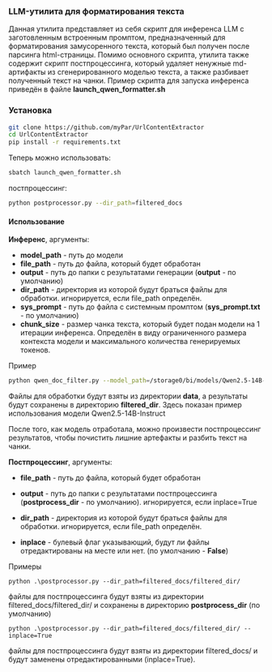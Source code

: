 ### LLM-утилита для форматирования текста
Данная утилита представляет из себя скрипт для инференса LLM с заготовленным встроенным промптом, предназначенный для форматирования замусоренного текста, который был получен после парсинга html-страницы. Помимо основного скрипта, утилита также содержит скрипт постпроцессинга, который удаляет ненужные md-артифакты из сгенерированного моделью текста, а также разбивает полученный текст на чанки. Пример скрипта для запуска инференса приведён в файле **launch_qwen_formatter.sh**

### Установка
```bash
git clone https://github.com/myPar/UrlContentExtractor
cd UrlContentExtractor
pip install -r requirements.txt
```
Теперь можно использовать:
```bash
sbatch launch_qwen_formatter.sh
```
постпроцессинг:
```bash
python postprocessor.py --dir_path=filtered_docs
```

#### Использование
**Инференс**, аргументы:

* __model_path__ - путь до модели
* __file_path__ - путь до файла, который будет обработан
* __output__ - путь до папки с результатами генерации (**output** - по умолчанию)
* __dir_path__ - директория из которой будут браться файлы для обработки. игнорируется, если file_path определён.
* __sys_prompt__ - путь до файла с системным промптом (**sys_prompt.txt** - по умолчанию)
* __chunk_size__ - размер чанка текста, который будет подан модели на 1 итерации инференса. Определён в виду ограниченного размера контекста модели и максимального количества генерируемых токенов.

Пример
```bash
python qwen_doc_filter.py --model_path=/storage0/bi/models/Qwen2.5-14B-Instruct/ --dir_path=data --output=filtered_dir
```
Файлы для обработки будут взяты из директории **data**, а результаты будут сохранены в директорию **filtered_dir**. Здесь показан пример использования модели Qwen2.5-14B-Instruct

После того, как модель отработала, можно произвести постпроцессинг результатов, чтобы почистить лишние артефакты и разбить текст на чанки.

**Постпроцессинг**, аргументы:

* __file_path__ - путь до файла, который будет обработан
* __output__ - путь до папки с результатами постпроцессинга (**postprocess_dir** - по умолчанию). игнорируется, если inplace=True
* __dir_path__ - директория из которой будут браться файлы для обработки. игнорируется, если file_path определён.

* __inplace__ - булевый флаг указывающий, будут ли файлы отредактированы на месте или нет. (по умолчанию - **False**)

Примеры
```
python .\postprocessor.py --dir_path=filtered_docs/filtered_dir/
```
файлы для постпроцессинга будут взяты из директории filtered_docs/filtered_dir/ и сохранены в директорию **postprocess_dir** (по умолчанию)

```
python .\postprocessor.py --dir_path=filtered_docs/filtered_dir/ --inplace=True
```
файлы для постпроцессинга будут взяты из директории filtered_docs/ и будут заменены отредактированными (inplace=True).